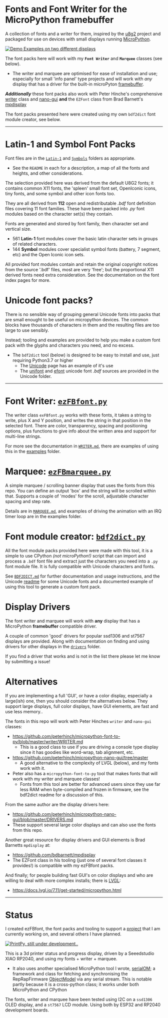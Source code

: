 # Fonts and Font Writer for the MicroPython framebuffer

A collection of fonts and a writer for them, inspired by the [u8g2](https://github.com/olikraus/u8g2) project and packaged for use on devices with small displays running [MicroPython](https://micropython.org/).

[![Demo Examples on two different displays](examples/doc/demo-collage1.thumb.jpg)](examples/doc/demo-collage1.jpg)

The font packs here will work with my **`Font Writer`** and **`Marquee`** classes (see below).
* The writer and marquee are optimised for ease of installation and use; especially for small 'info panel' type projects and will work with *any* display that has a driver for the built-in microPyton [framebuffer](https://docs.micropython.org/en/latest/library/framebuf.html).

***Additionally*** these font packs also work with Peter Hinche's comprehensive [writer](https://github.com/peterhinch/micropython-font-to-py/blob/master/writer/WRITER.md) class and [nano-gui](https://github.com/peterhinch/micropython-nano-gui/tree/master) **and** the `EZFont` class from Brad Barnett's [mpdisplay](https://github.com/bdbarnett/mpdisplay)

The font packs presented here were created using my own `bdf2dict` font module creator, see below.

-----------------
# Latin-1 and Symbol Font Packs

Font files are in the [`Latin-1`](Latin-1) and [`Symbols`](Symbols) folders as appropriate.
* See the `README` in each for a description, a map of all the fonts and heights, and other considerations.

The selection provided here was derived from the default U8G2 fonts; it contains common X11 fonts, the 'spleen' small font set, OpenIconic icons, tiny fonts, and some symbol and other icon fonts too.

They are all derived from **112** open and redistributable *.bdf* font definition files covering 11 font families. These have been packed into *.py* font modules based on the character set(s) they contain.

Fonts are generated and stored by font family, then character set and vertical size.
* 561 **Latin-1** font modules cover the basic latin character sets in groups of related characters.
* 144 **Symbol** modules cover specialist symbol fonts (battery, 7 segment, etc) and the Open Iconic icon sets.

All provided font modules contain and retain the original copyright notices from the source '.bdf' files, most are very 'free'; but the proportional X11 derived fonts need extra consideration. See the documentation on the font index pages for more.

# Unicode font packs?

There is no sensible way of grouping general Unicode fonts into packs that are small enought to be useful on micropython devices. The common blocks have thousands of characters in them and the resulting files are too large to use sensibly.

Instead; tooling and examples are provided to help you make a custom font pack with the glyphs and characters you need, and no excess.
* The `bdf2dict` tool (below) is designed to be easy to install and use, just requiring Python3.7 or higher
  * The [Unicode](Unicode/README.md) page has an example of it's use
  * The [unifont](https://savannah.gnu.org/projects/unifont) and [efont](http://openlab.ring.gr.jp/efont/) unicode font *.bdf* sources are provided in the Unicode folder.
 
-------------------------

# Font Writer: [`ezFBfont.py`](ezFBfont.py)
The writer class `exFBfont.py` works with these fonts, it takes a string to write, plus X and Y position, and writes the string in that position in the selected font. There are color, transparency, spacing and positioning options, plus functions to give info about the written area and support for multi-line strings.

For more see the documentation in [`WRITER.md`](WRITER.md), there are examples of using this in the [examples](examples) folder.

# Marquee: [`ezFBmarquee.py`](ezFBmarquee.py)

A simple marquee / scrolling banner display that uses the fonts from this repo. You can define an output 'box' and the string will be scrolled within that. Supports a couple of 'modes' for the scroll, adjustable character spacing and step rate.

Details are in [`MARQUEE.md`](MARQUEE.md), and examples of driving the animation with an IRQ timer loop are in the examples folder.

# Font module creator: [`bdf2dict.py`](bdf2dict.py)

All the font module packs provided here were made with this tool, it is a simple to use CPython *(not microPython!)* script that can import and process a `.bdf` font file and extract just the characters you need into a `.py` font module file. It is fully compatible with Unicode characters and fonts.

See [`BDF2DICT.md`](BDF2DICT.md) for further documentation and usage instructions, and the Unicode [readme](Unicode/README.md) for some Unicode fonts and a documented example of using this tool to generate a custom font pack.

# Display Drivers

The font writer and marquee will work with **any** display that has a MicroPython **framebuffer** compatible driver.

A couple of common 'good' drivers for popular ssd1306 and st7567 displays are provided. Along with documentation on finding and using drivers for other displays in the [`drivers`](drivers) folder.

If you find a driver that works and is not in the list there please let me know by submitting a issue!

# Alternatives

If you are implementing a full 'GUI', or have a color display, especially a large(ish) one, then you should consider the alternatives below. They support large displays, full color displays, have GUI elements, are fast and use less memory..

The fonts in this repo will work with Peter Hinches `writer` and `nano-gui` classes:
* https://github.com/peterhinch/micropython-font-to-py/blob/master/writer/WRITER.md
  * This is a good class to use if you are driving a console type display since it has goodies like word-wrap, tab alignment, etc.
* https://github.com/peterhinch/micropython-nano-gui/tree/master
  * A good alternative to the complexity of LVGL (below), and my fonts work with it.
* Peter also has a `micropython-font-to-py` tool that makes fonts that will work with my writer and marquee classes!
  * Fonts from this tool are better for advanced users since they use far less RAM when byte-compiled and frozen in firmware, see the bdf2dict readme for a discussion of this.

From the same author are the display drivers here:
* https://github.com/peterhinch/micropython-nano-gui/blob/master/DRIVERS.md
* These support several large color displays and can also use the fonts from this repo.

Another great resource for display drivers and GUI elements is Brad Barnetts `mpdisplay` at:
* https://github.com/bdbarnett/mpdisplay
* The EZFont class in his tooling (just one of several font classes it provides!) is compatible with my ezFBfont packs.

And finally; for people building fast GUI's on color displays and who are willing to deal with more complex installs; there is [LVGL](https://lvgl.io/):
* https://docs.lvgl.io/7.11/get-started/micropython.html

-----------------

# Status

I created ezFBfont, the font packs and tooling to support a [project](https://github.com/easytarget/PrintPy2040) that I am currently working on, and several others I have planned.

[![PrintPy, still under development..](examples/doc/printpy.thumb.jpg)](examples/doc/printpy.jpg)

This is a 3d printer status and progress display, driven by a Seeedstudio XIAO RP2040, and using my fonts + writer + marquee.
* It also uses another specialised MicroPython tool I wrote, [serialOM](https://github.com/easytarget/serialOM); a framework and class for fetching and synchronising the RepRapFirmware [ObjectModel](https://docs.duet3d.com/en/User_manual/RepRapFirmware/Object_Model) via any serial stream. This is notable partly because it is a cross-python class; it works under both MicroPython and CPython

The fonts, writer and marquee have been tested using I2C on a `ssd1306` OLED display, and a `st7567` LCD module. Using both by ESP32 and RP2040 development boards.
